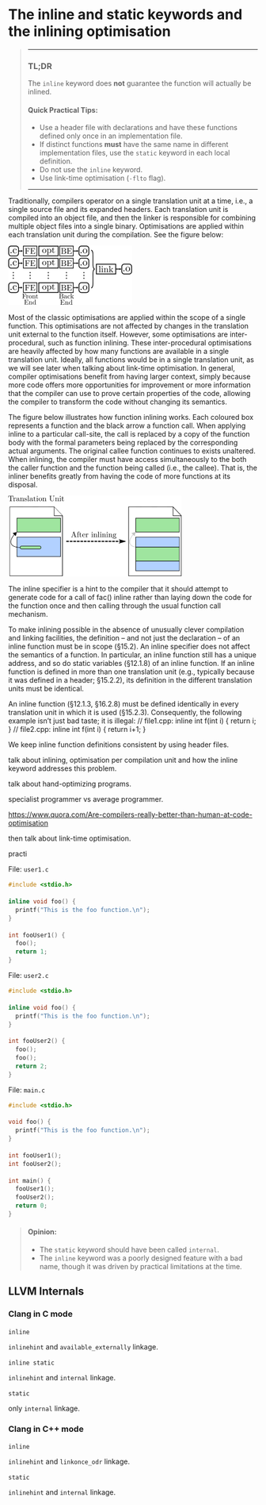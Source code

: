 # The inline and static keywords and the inlining optimisation
<!-- ## Why inline does not actually inline a function? -->

>---
> 
>### TL;DR
> 
> The `inline` keyword does **not** guarantee the function will actually be inlined.
> 
>#### Quick Practical Tips:
>* Use a header file with declarations and have these functions defined only once in an  implementation file.
>* If distinct functions **must** have the same name in different implementation files, use the `static` keyword in each local definition.
>* Do not use the `inline` keyword.
>* Use link-time optimisation (`-flto` flag).
> 
>---

Traditionally, compilers operator on a single translation unit at a time, i.e.,
a single source file and its expanded headers.
Each translation unit is compiled into an object file, and then the linker 
is responsible for combining multiple object files into a single binary.
Optimisations are applied within each translation unit during the compilation.
See the figure below:

<img src="figs/compilation-pipeline.png" width="250">

Most of the classic optimisations are applied within the scope of a single function.
This optimisations are not affected by changes in the translation unit external
to the function itself. 
However, some optimisations are inter-procedural, such as function inlining.
These inter-procedural optimisations are heavily affected by how many functions are available in a single translation unit.
Ideally, all functions would be in a single translation unit, as we will see later when talking about link-time optimisation.
In general, compiler optimisations benefit from having larger context, simply because more code offers more opportunities for improvement or more information that the compiler can use to prove certain properties of the code,
allowing the compiler to transform the code without changing its semantics.

The figure below illustrates how function inlining works.
Each coloured box represents a function and the black arrow a function call.
When applying inline to a particular call-site, the call is replaced by a copy of the function body with the formal parameters being replaced by the corresponding actual arguments.
The original callee function continues to exists unaltered.
When inlining, the compiler must have access simultaneously to the both the
caller function and the function being called (i.e., the callee).
That is, the inliner benefits greatly from having the code of more functions at its disposal.

<img src="figs/inlining.png" width="350">



The inline specifier is a hint to the compiler that it should attempt to generate code for a call of fac()
inline rather than laying down the code for the function once and then calling through the usual
function call mechanism.

To make inlining possible in the absence of unusually clever compilation and linking facilities,
the definition – and not just the declaration – of an inline function must be in scope (§15.2). An
inline specifier does not affect the semantics of a function. In particular, an inline function still has
a unique address, and so do static variables (§12.1.8) of an inline function.
If an inline function is defined in more than one translation unit (e.g., typically because it was
defined in a header; §15.2.2), its definition in the different translation units must be identical.


An inline function (§12.1.3, §16.2.8) must be defined identically in every translation unit in
which it is used (§15.2.3). Consequently, the following example isn’t just bad taste; it is illegal:
// file1.cpp:
inline int f(int i) { return i; }
// file2.cpp:
inline int f(int i) { return i+1; }

We keep inline function definitions consistent by using header files.




talk about inlining, optimisation per compilation unit and how the inline keyword addresses this problem.

talk about hand-optimizing programs.

specialist programmer vs average programmer.

https://www.quora.com/Are-compilers-really-better-than-human-at-code-optimisation




then talk about link-time optimisation.



practi

File: `user1.c`

```C
#include <stdio.h>

inline void foo() {
  printf("This is the foo function.\n");
}

int fooUser1() {
  foo();
  return 1;
}

```

File: `user2.c`
```C
#include <stdio.h>

inline void foo() {
  printf("This is the foo function.\n");
}

int fooUser2() {
  foo();
  foo();
  return 2;
}

```

File: `main.c`
```C
#include <stdio.h>

void foo() {
  printf("This is the foo function.\n");
}

int fooUser1();
int fooUser2();

int main() {
  fooUser1();
  fooUser2();
  return 0;
}

```
>#### Opinion:
>* The `static` keyword should have been called `internal`.
>* The `inline` keyword was a poorly designed feature with a bad name, though it was driven by practical limitations at the time.


## LLVM Internals


### Clang in C mode

`inline`

`inlinehint` and `available_externally` linkage.

`inline static`

`inlinehint` and `internal` linkage.

`static`

only `internal` linkage.


### Clang in C++ mode

`inline`

`inlinehint` and `linkonce_odr` linkage.

`static`

`inlinehint` and `internal` linkage.
